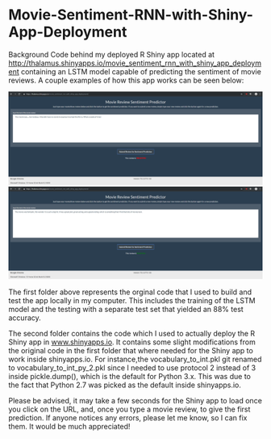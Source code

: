 # Movie-Sentiment-RNN-with-Shiny-App-Deployment
Background Code behind my deployed R Shiny app located at http://thalamus.shinyapps.io/movie_sentiment_rnn_with_shiny_app_deployment containing an LSTM model capable of predicting the sentiment of movie reviews. A couple examples of how this app works can be seen below:

![Negative Review](Shiny_App_Example_1.png)
![Positive Review](Shiny_App_Example_2.png)

The first folder above represents the orginal code that I used to build and test the app locally in my computer. This includes the training of the LSTM model and the testing with a separate test set that yielded an 88% test accuracy.

The second folder contains the code which I used to actually deploy the R Shiny app in www.shinyapps.io. It contains some slight modifications from the original code in the first folder that where needed for the Shiny app to work inside shinyapps.io. For instance,the vocabulary_to_int.pkl git renamed to vocabulary_to_int_py_2.pkl since I needed to use protocol 2 instead of 3 inside pickle.dump(), which is the default for Python 3.x. This was due to the fact that Python 2.7 was picked as the default inside shinyapps.io.

Please be advised, it may take a few seconds for the Shiny app to load once you click on the URL, and, once you type a movie review, to give the first prediction. If anyone notices any errors, please let me know, so I can fix them. It would be much appreciated!
